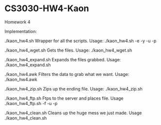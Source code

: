 # CS3030-HW4-Kaon
Homework 4

Implementation:



./kaon_hw4.sh
Wrapper for all the scripts.
Usage: ./kaon_hw4.sh -e <required email> -y <required year> -u <optional username> -p <optional password>



./kaon_hw4_wget.sh
Gets the files.
Usage: ./kaon_hw4_wget.sh <year>



./kaon_hw4_expand.sh
Expands the files grabbed.
Usage: ./kaon_hw4_expand.sh



./kaon_hw4.awk
Filters the data to grab what we want.
Usage: ./kaon_hw4.awk <file>



./kaon_hw4_zip.sh
Zips up the ending file.
Usage: ./kaon_hw4_zip.sh



./kaon_hw4_ftp.sh
Ftps to the server and places file.
Usage ./kaon_hw4_ftp.sh -f <required file> -u <optional username> -p <optional password>



./kaon_hw4_clean.sh
Cleans up the huge mess we just made.
Usage ./kaon_hw4_clean.sh




